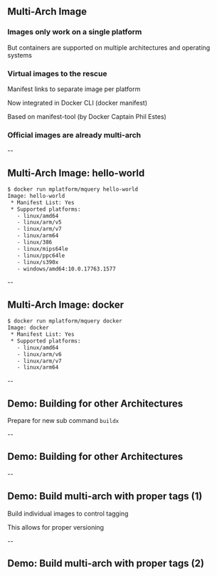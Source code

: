 ## Multi-Arch Image

### Images only work on a single platform

But containers are supported on multiple architectures and operating systems

### Virtual images to the rescue

Manifest links to separate image per platform

Now integrated in Docker CLI (docker manifest)

Based on manifest-tool (by Docker Captain Phil Estes)

### Official images are already multi-arch

--

## Multi-Arch Image: hello-world

```bash
$ docker run mplatform/mquery hello-world
Image: hello-world
 * Manifest List: Yes
 * Supported platforms:
   - linux/amd64
   - linux/arm/v5
   - linux/arm/v7
   - linux/arm64
   - linux/386
   - linux/mips64le
   - linux/ppc64le
   - linux/s390x
   - windows/amd64:10.0.17763.1577
```

--

## Multi-Arch Image: docker

```bash
$ docker run mplatform/mquery docker
Image: docker
 * Manifest List: Yes
 * Supported platforms:
   - linux/amd64
   - linux/arm/v6
   - linux/arm/v7
   - linux/arm64
```

--

## Demo: Building for other Architectures

Prepare for new sub command `buildx`

<!-- include: buildx-0.command -->

<!-- include: buildx-1.command -->

--

## Demo: Building for other Architectures

<!-- include: buildx-3.command -->

<!-- include: buildx-4.command -->

--

## Demo: Build multi-arch with proper tags (1)

Build individual images to control tagging

<!-- include: manifest-0.command -->

<!-- include: manifest-1.command -->

This allows for proper versioning

--

## Demo: Build multi-arch with proper tags (2)

<!-- include: manifest-2.command -->
